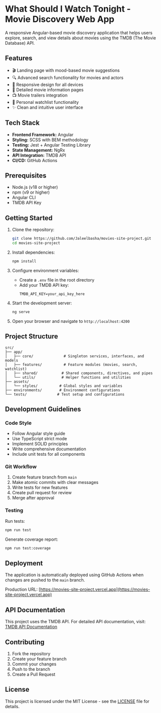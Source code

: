 # What Should I Watch Tonight - Movie Discovery Web App

A responsive Angular-based movie discovery application that helps users explore, search, and view details about movies using the TMDB (The Movie Database) API.

## Features

- 🎬 Landing page with mood-based movie suggestions
- 🔍 Advanced search functionality for movies and actors
- 📱 Responsive design for all devices
- 🎯 Detailed movie information pages
- 📺 Movie trailers integration
- 📝 Personal watchlist functionality
- ✨ Clean and intuitive user interface

## Tech Stack

- **Frontend Framework:** Angular
- **Styling:** SCSS with BEM methodology
- **Testing:** Jest + Angular Testing Library
- **State Management:** NgRx
- **API Integration:** TMDB API
- **CI/CD:** GitHub Actions

## Prerequisites

- Node.js (v18 or higher)
- npm (v9 or higher)
- Angular CLI
- TMDB API Key

## Getting Started

1. Clone the repository:
   ```bash
   git clone https://github.com/Jaleelbasha/movies-site-project.git
   cd movies-site-project
   ```

2. Install dependencies:
   ```bash
   npm install
   ```

3. Configure environment variables:
   - Create a `.env` file in the root directory
   - Add your TMDB API key:
     ```
     TMDB_API_KEY=your_api_key_here
     ```

4. Start the development server:
   ```bash
   ng serve
   ```

5. Open your browser and navigate to `http://localhost:4200`

## Project Structure

```
src/
├── app/
│   ├── core/              # Singleton services, interfaces, and models
│   ├── features/          # Feature modules (movies, search, watchlist)
│   ├── shared/           # Shared components, directives, and pipes
│   └── utils/            # Helper functions and utilities
├── assets/
│   └── styles/          # Global styles and variables
├── environments/        # Environment configurations
└── tests/              # Test setup and configurations
```

## Development Guidelines

### Code Style

- Follow Angular style guide
- Use TypeScript strict mode
- Implement SOLID principles
- Write comprehensive documentation
- Include unit tests for all components

### Git Workflow

1. Create feature branch from `main`
2. Make atomic commits with clear messages
3. Write tests for new features
4. Create pull request for review
5. Merge after approval

### Testing

Run tests:
```bash
npm run test
```

Generate coverage report:
```bash
npm run test:coverage
```

## Deployment

The application is automatically deployed using GitHub Actions when changes are pushed to the `main` branch.

Production URL: [https://movies-site-project.vercel.app](https://movies-site-project.vercel.app)

## API Documentation

This project uses the TMDB API. For detailed API documentation, visit:
[TMDB API Documentation](https://developers.themoviedb.org/3)

## Contributing

1. Fork the repository
2. Create your feature branch
3. Commit your changes
4. Push to the branch
5. Create a Pull Request

## License

This project is licensed under the MIT License - see the [LICENSE](LICENSE) file for details.
